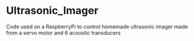 # Ultrasonic_Imager
Code used on a RaspberryPi to control homemade ultrasonic imager made from a servo motor and 6 acoustic transducers
